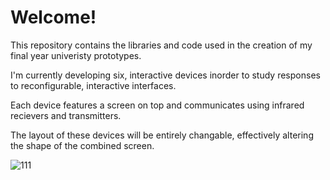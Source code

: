 # Welcome!
This repository contains the libraries and code used in the creation of my final year univeristy prototypes.

I'm currently developing six, interactive devices inorder to study responses to reconfigurable, interactive interfaces.

Each device features a screen on top and communicates using infrared recievers and transmitters.

The layout of these devices will be entirely changable, effectively altering the shape of the combined screen.




![111](https://user-images.githubusercontent.com/73670487/152220491-57086dea-c8e4-4376-afe2-5188e711934d.jpg)
